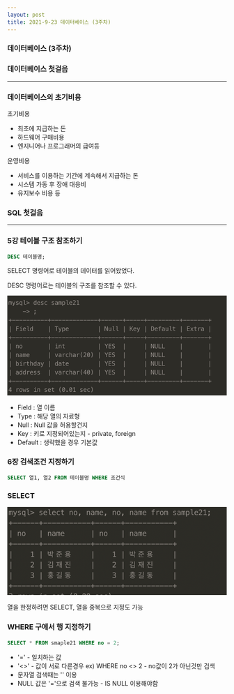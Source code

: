 ```yaml
---
layout: post
title: 2021-9-23 데이터베이스 (3주차)
---
```


### 데이터베이스 (3주차)

### 데이터베이스 첫걸음

---

### 데이터베이스의 초기비용

초기비용

- 최초에 지급하는 돈
- 하드웨어 구매비용
- 엔지니어나 프로그래머의 급여등

운영비용

- 서비스를 이용하는 기간에 계속해서 지급하는 돈
- 시스템 가동 후 장애 대응비
- 유지보수 비용 등

### SQL 첫걸음

---

### 5강 테이블 구조 참조하기

```SQL
DESC 테이블명;
```

SELECT 명령어로 테이블의 데이터를 읽어왔었다.

DESC 명령어로는 테이블의 구조를 참조할 수 있다.

![image](https://github.com/POL6463/POL6463.github.io/blob/master/images/db_week3/image1.png?raw=true)

- Field : 열 이름
- Type : 해당 열의 자료형
- Null : Null 값을 허용할건지
- Key : 키로 지정되어있는지 - private, foreign
- Default : 생략했을 경우 기본값

### 6장 검색조건 지정하기

```SQL
SELECT 열1, 열2 FROM 테이블명 WHERE 조건식
```

### SELECT

![image](https://github.com/POL6463/POL6463.github.io/blob/master/images/db_week3/image2.png?raw=true)

열을 한정하려면 SELECT, 열을 중복으로 지정도 가능

### WHERE 구에서 행 지정하기

```SQL
SELECT * FROM smaple21 WHERE no = 2;
```

- '='  - 일치하는 값
- '<>' - 값이 서로 다른경우 ex) WHERE no <> 2 - no값이 2가 아닌것만 검색
- 문자열 검색때는 '' 이용
- NULL 값은 '='으로 검색 불가능 - IS NULL 이용해야함